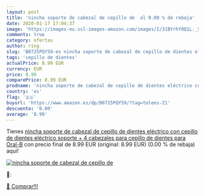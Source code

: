 ```yaml
---
layout: post
title: 'nincha soporte de cabezal de cepillo de  al 0.00 % de rebaja'
date: 2020-01-17 17:04:37
image: 'https://images-eu.ssl-images-amazon.com/images/I/31BYrhY8Q1L._SL200_.jpg'
comments: true
category: ofertas
author: ring
slug: 'B0725PQY59-es nincha soporte de cabezal de cepillo de dientes eléctrico...'
tags: 'cepillo de dientes'
actualPrice: 8.99 EUR
currency: EUR
price: 8.99
comparePrice: 8.99 EUR
prodname: 'nincha soporte de cabezal de cepillo de dientes eléctrico con cepillo de dientes eléctrico soporte + 4 cabezales para cepillo de dientes para Oral-B'
country: 'es'
flag: '🇪🇸'
buyurl: 'https://www.amazon.es/dp/B0725PQY59/?tag=tolees-21'
descuento: '0.00'
average: '8.99'
---
```


Tienes [nincha soporte de cabezal de cepillo de dientes eléctrico con cepillo de dientes eléctrico soporte + 4 cabezales para cepillo de dientes para Oral-B](https://www.amazon.es/dp/B0725PQY59/?tag=tolees-21) con precio final de  8.99 EUR (original: 8.99 EUR) (0.00 %  de rebaja) aqui!

[![nincha soporte de cabezal de cepillo de ](https://images-eu.ssl-images-amazon.com/images/I/31BYrhY8Q1L._SL200_.jpg)](https://www.amazon.es/dp/B0725PQY59/?tag=tolees-21)

🔎:


[🛒 Comprar!!!](https://www.amazon.es/dp/B0725PQY59/?tag=tolees-21)
